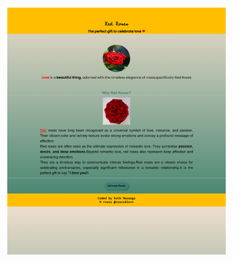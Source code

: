 ![Alt Text](https://github.com/Ambogo2/SheCodes_Workshop/blob/main/Final_project-basics/Screenshot.png)
